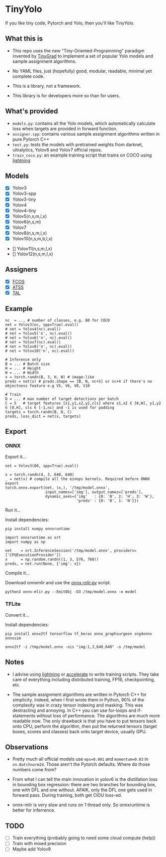 # TinyYolo #

If you like tiny code, Pytorch and Yolo, then you'll like TinyYolo.

## What this is ##

* This repo uses the new "Tiny-Oriented-Programming" paradigm invented by [TinyGrad](https://github.com/tinygrad/tinygrad) to implement a set of popular Yolo models and sample assignment algorithms.

* No YAML files, just (hopefully) good, modular, readable, minimal yet complete code.

* This is a library, not a framework.

* This library is for developers more so than for users.

## What's provided ##

* `models.py`: contains all the Yolo models, which automatically calculate loss when targets are provided in forward function.
* `assigner.cpp`: contains various sample assignment algorithms written in pure Pytorch C++
* `test.py`: tests the models with pretrained weights from darknet, ultralytics, Yolov6 and Yolov7 official repos.
* `train_coco.py`: an example training script that trains on COCO using [lightning](https://lightning.ai/)

## Models ##

- [x] Yolov3
- [x] Yolov3-spp
- [x] Yolov3-tiny
- [x] Yolov4
- [x] Yolov4-tiny
- [x] Yolov5(n,s,m,l,x)
- [x] Yolov6(n,s,m)
- [x] Yolov7
- [x] Yolov8(n,s,m,l,x)
- [x] Yolov10(n,s,m,b,l,x)
- [] Yolov11(n,s,m,l,x)
- [] Yolov12(n,s,m,l,x)

## Assigners ##
- [x] [FCOS](https://arxiv.org/pdf/1904.01355)
- [x] [ATSS](https://arxiv.org/pdf/1912.02424)
- [x] [TAL](https://arxiv.org/pdf/2108.07755)

## Example ##

```
nc  = ... # number of classes, e.g. 80 for COCO
net = Yolov3(nc, spp=True).eval()
# net = Yolov4(nc).eval()
# net = Yolov5('n', nc).eval()
# net = Yolov6('n', nc).eval()
# net = Yolov7(nc).eval()
# net = Yolov8('n', nc).eval()
# net = Yolov10('n', nc).eval()

# Inference only
B = ... # Batch size
H = ... # Height
W = ... # Width
x = torch.randn(B, 3, H, W) # image-like
preds = net(x) # preds.shape == [B, N, nc+5] or nc+4 if there's no objectness feature e.g V5, V6, V8, V10

# Train
D = ... # max number of target detections per batch
C = 5   # target features [x1,y1,x2,y2,cls] where x1,x2 ∈ [0,W], y1,y2 ∈ [0,H], cls ∈ [-1,nc) and -1 is used for padding
targets = torch.randn(B, D, C)
preds, loss_dict = net(x, targets)

```

## Export ##

### ONNX ###

Export it...

```
net = Yolov3(80, spp=True).eval()

x = torch.randn(4, 3, 640, 640)
_ = net(x) # compile all the einops kernels. Required before ONNX export
torch.onnx.export(net, (x,), '/tmp/model.onnx',
                  input_names=['img'], output_names=['preds'],
                  dynamic_axes={'img'   : {0: 'B', 2: 'H', 3: 'W'},
                                'preds' : {0: 'B', 1: 'N'}})
```

Run it...

Install dependencies:

```
pip install numpy onnxruntime
```

```
import onnxruntime as ort
import numpy as np

net    = ort.InferenceSession('/tmp/model.onnx', providers=['CPUExecutionProvider'])
x      = np.random.randn((1, 3, 576, 768))
preds, = net.run(None, {'img': x})
```

Compile it...

Download onnxmlir and use the [onnx-mlir.py](https://github.com/onnx/onnx-mlir/blob/main/docs/Docker.md#easy-script-to-compile-a-model) script.

```
python3 onnx-mlir.py --EmitObj -O3 /tmp/model.onnx -o model 
```

### TFLite ###

Convert it...

Install dependencies:

```
pip install onnx2tf tensorflow tf_keras onnx_graphsurgeon sng4onnx onnxsim
```

```
onnx2tf -i /tmp/model.onnx -ois "img:1,3,640,640" -o /tmp/model
```

## Notes ##

- I advise using [lightning](https://lightning.ai/) or [accelerate](https://huggingface.co/docs/accelerate/index) to write training scripts. They take care of everything including distributed training, FP16, checkpointing, etc.

- The sample assignment algorithms are written in Pytorch C++ for simplicity. Indeed, when I first wrote them in Python, 90% of the complexity was in crazy tensor indexing and masking. This was destracting and annoying. In C++ you can use for-loops and if-statements without loss of performance. The algorithms are much more readable now. The only drawback is that you have to put tensors back onto CPU, perform the algorithm, then put the returned tensors (target boxes, scores and classes) back onto target device, usually GPU.

## Observations ##

* Pretty much all official models use `eps=0.001` and `momentum=0.03` in `nn.Batchnorm2d`. Those aren't the Pytorch defaults. Where do those numbers come from?

* From what I can tell the main innovation in yolov6 is the distillation loss in bounding box regression: there are two branches for bounding box, one with DFL and one without. AFAIK, only the DFL one gets used in forward pass. During training, both get CIOU loss-ed.

* onnx-mlir is very slow and runs on 1 thread only. So onnxruntime is better for inferrence.

## TODO ##

- [ ] Train everything (probably going to need some cloud compute (help))
- [ ] Train with mixed precision
- [ ] Maybe add Yolov9